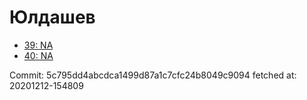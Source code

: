# Юлдашев
- [39: NA](39.md)
- [40: NA](40.md)

Commit: 5c795dd4abcdca1499d87a1c7cfc24b8049c9094
 fetched at: 20201212-154809
